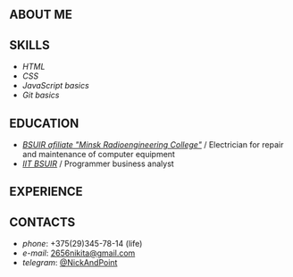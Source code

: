 ABOUT ME
---
SKILLS
---
  * *HTML*
  * *CSS*
  * *JavaScript basics*
  * *Git basics*  
  
EDUCATION
---
  * [*BSUIR afiliate "Minsk Radioengineering College"*](http://www.mrk-bsuir.by/en) / Electrician for repair and maintenance of computer equipment
  * [*IIT BSUIR*](https://iti.bsuir.by) / Programmer business analyst  
  
EXPERIENCE
---
CONTACTS
---
  * *phone*: +375(29)345-78-14 (life)
  * *e-mail*: <2656nikita@gmail.com>
  * *telegram*: [@NickAndPoint](https://t.me/NickAndPoint)  
  
<!---
Nick-Fed/Nick-Fed is a ✨ special ✨ repository because its `README.md` (this file) appears on your GitHub profile.
You can click the Preview link to take a look at your changes.
--->
